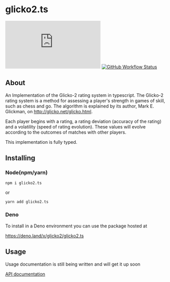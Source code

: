 # glicko2.ts
[![Codecov](https://img.shields.io/codecov/c/github/animafps/glicko2.ts?style=flat-square&token=rPThDl0sCn)](https://codecov.io/gh/animafps/glicko2.ts)
[![GitHub Workflow Status](https://img.shields.io/github/workflow/status/animafps/glicko2.ts/Continuous%20Integration?style=flat-square)](https://github.com/animafps/glicko2.ts/actions)

## About

An Implementation of the Glicko-2 rating system in typescript. The Glicko-2 rating system is a method for assessing a player's strength in games of skill, such as chess and go. The algorithm is explained by its author, Mark E. Glickman, on http://glicko.net/glicko.html.

Each player begins with a rating, a rating deviation (accuracy of the rating) and a volatility (speed of rating evolution). These values will evolve according to the outcomes of matches with other players.

This implementation is fully typed.

## Installing

### Node(npm/yarn)

```shell
npm i glicko2.ts
```

or

```shell
yarn add glicko2.ts
```

### Deno

To install in a Deno environment you can use the package hosted at

https://deno.land/x/glicko2/glicko2.ts

## Usage

Usage documentation is still being written and will get it up soon

[API documentation](https://doc.deno.land/https/deno.land/x/glicko2/glicko2.ts)
